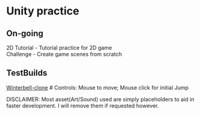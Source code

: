 # Unity practice  
   
## On-going  
2D Tutorial - Tutorial practice for 2D game  
Challenge - Create game scenes from scratch  
  
## TestBuilds  
[Winterbell-clone](https://catsmile-nico.github.io/UnityPrac/TestBuilds/Winterbell-clone/index.html) # Controls: Mouse to move; Mouse click for initial Jump
  
DISCLAIMER: Most asset(Art/Sound) used are simply placeholders to aid in faster development. I will remove them if requested however.  
